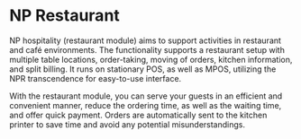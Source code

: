 # NP Restaurant

NP hospitality (restaurant module) aims to support activities in restaurant and café environments. The functionality supports a restaurant setup with multiple table locations, order-taking, moving of orders, kitchen information, and split billing. It runs on stationary POS, as well as MPOS, utilizing the NPR transcendence for easy-to-use interface. 

With the restaurant module, you can serve your guests in an efficient and convenient manner, reduce the ordering time, as well as the waiting time, and offer quick payment. Orders are automatically sent to the kitchen printer to save time and avoid any potential misunderstandings.